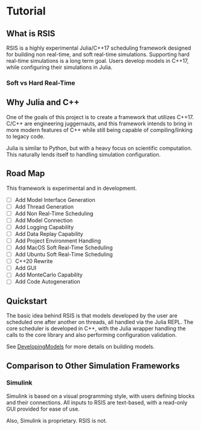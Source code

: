 # Tutorial

## What is RSIS
RSIS is a highly experimental Julia/C++17 scheduling framework designed for building non real-time, and soft real-time simulations. Supporting hard real-time simulations is a long term goal. Users develop models in C++17, while configuring their simulations in Julia.

### Soft vs Hard Real-Time


## Why Julia and C++
One of the goals of this project is to create a framework that utilizes C++17. C/C++ are engineering juggernauts, and this framework intends to bring in more modern features of C++ while still being capable of compiling/linking to legacy code.

Julia is similar to Python, but with a heavy focus on scientific computation. This naturally lends itself to handling simulation configuration.

## Road Map
This framework is experimental and in development.
- [ ] Add Model Interface Generation
- [ ] Add Thread Generation
- [ ] Add Non Real-Time Scheduling
- [ ] Add Model Connection
- [ ] Add Logging Capability
- [ ] Add Data Replay Capability
- [ ] Add Project Environment Handling
- [ ] Add MacOS Soft Real-Time Scheduling
- [ ] Add Ubuntu Soft Real-Time Scheduling
- [ ] C++20 Rewrite
- [ ] Add GUI
- [ ] Add MonteCarlo Capability
- [ ] Add Code Autogeneration

## Quickstart
The basic idea behind RSIS is that models developed by the user are scheduled one after another on threads, all handled via the Julia REPL. The core scheduler is developed in C++, with the Julia wrapper handling the calls to the core library and also performing configuration validation.

See [DevelopingModels](DevelopingModels.md) for more details on building models.

## Comparison to Other Simulation Frameworks
### Simulink
Simulink is based on a visual programming style, with users defining blocks and their connections. All inputs to RSIS are text-based, with a read-only GUI provided for ease of use.

Also, Simulink is proprietary. RSIS is not.


